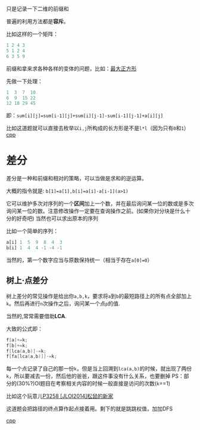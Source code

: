 只是记录一下二维的前缀和

普遍的利用方法都是**容斥**。

比如这样的一个矩阵：
```Python
1 2 4 3
5 1 2 4
6 3 5 9
```
前缀和拿来求各种各样的变体的问题，比如：[最大正方形](https://www.luogu.com.cn/problem/P1387)

先做一下处理：
```Python
1  3  7  10
6  9  15 22
12 18 29 45
```
即：`sum[i][j]=sum[i-1][j]+sum[i][j-1]-sum[i-1][j-1]+a[i][j]`

比如这道题就可以直接去枚举以`i,j`所构成的长方形是不是`l*l`（因为只有`0`和`1`）
[cpp](https://github.com/tly-tangwan/OI/blob/main/.cpp/P1387%20%E6%9C%80%E5%A4%A7%E6%AD%A3%E6%96%B9%E5%BD%A2.cpp)
# 差分
差分是一种和前缀和相对的策略，可以当做是求和的逆运算。

大概的指令就是:
`b[1]=a[1],b[i]=a[i]-a[i-1](a>1)`

它可以维护多次对序列的一个**区间**加上一个数，并在最后询问某一位的数或是多次询问某一位的数。注意修改操作一定要在查询操作之前。(如果你对分块是什么十分的好奇吧)
当然也可以求出原本的序列

比如一个简单的序列：
```python
a[i] 1  5  9  8  4  3
b[i] 1  4  4 -1 -4 -1
```
当然的，第一个数字应当与原数保持统一（相当于存在`a[0]=0`）

## 树上·点差分

树上差分的常见操作是给出你`a,b,k`，要求将`a`到`b`的最短路径上的所有点全部加上`k`。然后再进行`n`次操作之后，询问某一个点`p`的值.

当然的,常常需要借助**LCA**.

大致的公式即：

```C++
f[a]+=k;
f[b]+=k;
f[lca(a,b)]-=k;
f[fa[lca(a,b)]]-=k;
```
每一个点记录了自己的那一份`k`，但是当上回溯到`lca(a,b)`的时候，就出现了两份`k`，所以要减去一份，然后他的爸爸，跟这件事没有什么关系，也要删掉
PS：部分的(30%?)OI题目在考察相关内容的时候一般直接是访问的次数(`k`==1)

比如这个玩意儿[P3258 [JLOI2014]松鼠的新家](https://www.luogu.com.cn/problem/P3258)

这道题会把路径的终点算作起点接着用。剩下的就是跳跳权值，加加DFS

[cpp](https://github.com/tly-tangwan/OI/blob/main/.cpp/P3258%20%5BJLOI2014%5D%E6%9D%BE%E9%BC%A0%E7%9A%84%E6%96%B0%E5%AE%B6.cpp)
